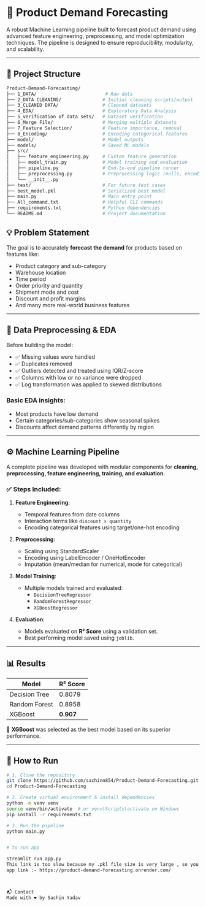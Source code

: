 # 🛒 Product Demand Forecasting

A robust Machine Learning pipeline built to forecast product demand using advanced feature engineering, preprocessing, and model optimization techniques. The pipeline is designed to ensure reproducibility, modularity, and scalability.

---

## 📁 Project Structure

```bash
Product-Demand-Forecasting/
├── 1_DATA/                         # Raw data
├── 2_DATA CLEANING/               # Initial cleaning scripts/output
├── 3_CLEANED DATA/                # Cleaned datasets
├── 4_EDA/                         # Exploratory Data Analysis
├── 5_verification of data sets/   # Dataset verification
├── 6_Merge File/                  # Merging multiple datasets
├── 7_Feature Selection/           # Feature importance, removal
├── 8_Encoding/                    # Encoding categorical features
├── model/                         # Model outputs
├── models/                        # Saved ML models
├── src/
│   ├── feature_engineering.py     # Custom feature generation
│   ├── model_train.py             # Model training and evaluation
│   ├── pipeline.py                # End-to-end pipeline runner
│   ├── preprocessing.py           # Preprocessing logic (nulls, encoding)
│   └── __init__.py
├── test/                          # For future test cases
├── best_model.pkl                 # Serialized best model
├── main.py                        # Main entry point
├── All_command.txt                # Helpful CLI commands
├── requirements.txt               # Python dependencies
└── README.md                      # Project documentation

```

## 💡 Problem Statement

The goal is to accurately **forecast the demand** for products based on features like:
- Product category and sub-category
- Warehouse location
- Time period
- Order priority and quantity
- Shipment mode and cost
- Discount and profit margins
- And many more real-world business features

---

## 🔎 Data Preprocessing & EDA

Before building the model:
- ✅ Missing values were handled
- ✅ Duplicates removed
- ✅ Outliers detected and treated using IQR/Z-score
- ✅ Columns with low or no variance were dropped
- ✅ Log transformation was applied to skewed distributions

### Basic EDA insights:
- Most products have low demand
- Certain categories/sub-categories show seasonal spikes
- Discounts affect demand patterns differently by region

---

## ⚙️ Machine Learning Pipeline

A complete pipeline was developed with modular components for **cleaning, preprocessing, feature engineering, training, and evaluation**.

### ✅ Steps Included:

1. **Feature Engineering**:
    - Temporal features from date columns
    - Interaction terms like `discount × quantity`
    - Encoding categorical features using target/one-hot encoding

2. **Preprocessing**:
    - Scaling using StandardScaler
    - Encoding using LabelEncoder / OneHotEncoder
    - Imputation (mean/median for numerical, mode for categorical)

3. **Model Training**:
    - Multiple models trained and evaluated:
      - `DecisionTreeRegressor`
      - `RandomForestRegressor`
      - `XGBoostRegressor`

4. **Evaluation**:
    - Models evaluated on **R² Score** using a validation set.
    - Best performing model saved using `joblib`.

---

## 📊 Results

| Model             | R² Score |
|------------------|----------|
| Decision Tree     | 0.8079   |
| Random Forest     | 0.8958   |
| XGBoost           | **0.907** |

📌 **XGBoost** was selected as the best model based on its superior performance.

---

## 🚀 How to Run

```bash
# 1. Clone the repository
git clone https://github.com/sachinn854/Product-Demand-Forecasting.git
cd Product-Demand-Forecasting

# 2. Create virtual environment & install dependencies
python -m venv venv
source venv/bin/activate  # or venv\Scripts\activate on Windows
pip install -r requirements.txt

# 3. Run the pipeline
python main.py


# to run app 

streamlit run app.py
This link is too slow because my .pkl file size is very large , so you can clone my project and then you can run this command to view the app
app link :- https://product-demand-forecasting.onrender.com/



📬 Contact
Made with ❤️ by Sachin Yadav